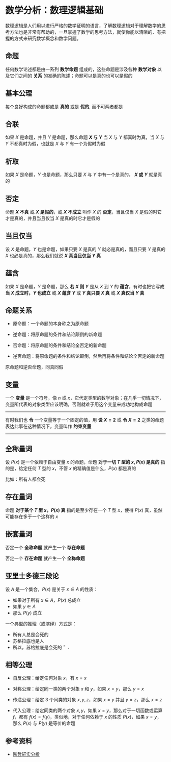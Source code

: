 # 数学分析：数理逻辑基础

[annotation]: <id> (76b8ca91-ed7f-4758-9bdd-6bffec752077)
[annotation]: <status> (protect)
[annotation]: <create_time> (2020-03-23 12:49:53)
[annotation]: <category> (数学理论)
[annotation]: <comments> (false)
[annotation]: <topic> (数学分析)
[annotation]: <index> (101)
[annotation]: <url> (http://blog.ccyg.studio/article/76b8ca91-ed7f-4758-9bdd-6bffec752077)

<input class='mathjax align' value='left' type='hidden'/>

数理逻辑是人们用以进行严格的数学证明的语言，了解数理逻辑对于理解数学的思考方法也是非常有帮助的，一旦掌握了数学的思考方法，就使你能以清晰的、有把握的方式来研究数学概念和数学问题。

## 命题

任何数学论述都是由一系列 **数学命题** 组成的，这些命题是涉及各种 **数学对象** 以及它们之间的 **关系** 的准确的陈述；命题可以是真的也可以是假的

## 基本公理

每个良好构成的命题都或是 **真的** 或是 **假的**, 而不可两者都是

## 合联

如果 $X$ 是命题，并且 $Y$ 是命题，那么命题 **$X$ 与 $Y$** 当 $X$ 与 $Y$ 都真时为真，当 $X$ 与 $Y$ 不都真时为假，也就是 $X$ 与 $Y$ 有一个为假时为假

## 析取

如果 $X$ 是命题，$Y$ 也是命题，那么只要 $X$ 与 $Y$ 中有一个是真的， **$X$ 或 $Y$** 就是真的

## 否定

命题 **$X$ 不真** 或 **$X$ 是假的**，或 **$X$ 不成立** 叫作 $X$ 的 **否定**，当且仅当 $X$ 是假的时它才是真的，并且当且仅当 $X$ 是真的时它才是假的

## 当且仅当

设 $X$ 是命题，$Y$ 也是命题，如果只要 $X$ 是真的 $Y$ 就必是真的，而且只要 $Y$ 是真的 $X$ 也必是真的，那么我们就说 **$X$ 真当且仅当 $Y$ 真**

## 蕴含

如果 $X$ 是命题，$Y$ 是命题，那么 **若 $X$ 则 $Y$** 是从 $X$ 到 $Y$ 的 **蕴含**，有时也把它写成 **当 $X$ 成立时，$Y$ 也成立** 或 **$X$ 蕴含 $Y$** 或 **$Y$ 真只要 $X$ 真** 或 **$X$ 真仅当 $Y$ 真**

## 命题关系 

- 原命题：一个命题的本身称之为原命题

- 逆命题：将原命题的条件和结论颠倒的新命题

- 否命题：将原命题的条件和结论全否定的新命题

- 逆否命题：将原命题的条件和结论颠倒，然后再将条件和结论全否定的新命题

原命题和逆否命题，同真同假

## 变量

一个 **变量** 是一个符号，像 $n$ 或 $x$，它代定类型的数学对象；在几乎一切情况下，变量所代表的对象类型应该明确，否则就难于用这个变量来成功地构成命题

---

有时我们也 **令** 一个变量等于一个固定的值，用 **设 $X = 2$** 或 **令 $X = 2$** 之类的命题表达此事在这种情况下，变量叫作 **约束变量**

---

## 全称量词

设 $P(x)$ 是一个依赖于自由变量 $x$ 的命题，命题 **对于一切 $T$ 型的 $x$, $P(x)$ 是真的** 指的是，给定任何 $T$ 型的 $x$，不管 $x$ 的精确值是什么，$P(x)$ 都是真的

比如：所有人都会死

## 存在量词

命题 **对于某个 $T$ 型 $x$，$P(x)$ 真** 指的是至少存在一个 $T$ 型 $x$，使得 $P(x)$ 真，虽然可能存在多于一个这样的 $x$

## 嵌套量词

否定一个 **全称命题** 就产生一个 **存在命题**

否定一个 **存在命题** 就产生一个 **全称命题**

## 亚里士多德三段论

设 $A$ 是一个集合，$P(x)$ 是关于 $x \in A$ 的性质：

- 如果对于所有 $x \in A$，$P(x)$ 总成立
- 如果 $y \in A$
- 那么 $P(y)$ 成立

一个典型的推理（或演绎）方式是：

- 所有人总是会死的
- 苏格拉底也是人
- 所以，苏格拉底是会死的＇
．

## 相等公理

- 自反公理：给定任何对象 $x$，有 $x=x$

- 对称公理：给定同一类的两个对象 $x$ 和 $y$，如果 $x=y$，那么 $y=x$

- 传递公理：给定 $3$ 个同类的对象 $x,y,z$，如果 $x=y$ 并且 $y=z$，那么 $x=z$

- 代入公理：给定同类的两个对象 $x,y$，如果 $x=y$，那么对于一切函数或运算 $f$，都有 $f(x) = f(y)$，类似地，对于任何依赖于 $x$ 的性质 $P(x)$，如果 $x=y$，那么 $P(x)$ 与 $P(y)$ 是等价的命题

## 参考资料

- [陶哲轩实分析](https://book.douban.com/subject/3235486/)